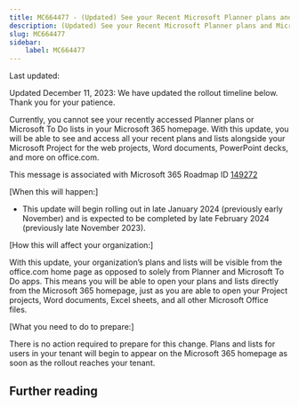 ```yaml
---
title: MC664477 - (Updated) See your Recent Microsoft Planner plans and Microsoft To Do Lists on Microsoft 365 Homepage
description: (Updated) See your Recent Microsoft Planner plans and Microsoft To Do Lists on Microsoft 365 Homepage
slug: MC664477
sidebar:
    label: MC664477
---
```



Last updated: 

<p style="">Updated December 11, 2023: We have updated the rollout timeline below. Thank you for your patience.</p><p style="">Currently, you cannot see your recently accessed Planner plans or Microsoft To Do lists in your Microsoft 365 homepage. With this update, you will be able to see and access all your recent plans and lists alongside your Microsoft Project for the web projects, Word documents, PowerPoint decks, and more on office.com.&nbsp;</p>
<p>This message is associated with Microsoft 365 Roadmap ID <a href="https://www.microsoft.com/microsoft-365/roadmap?filters=&amp;searchterms=149272" target="_blank">149272</a></p>
<p>[When this will happen:]</p>

<ul><li>This update will begin rolling out in late January 2024 (previously early November) and is expected to be completed by late February 2024 (previously late November 2023).</li></ul><p>[How this will affect your organization:]</p>

<p>With this update, your organization’s plans and lists will be visible from the office.com home page as opposed to solely from Planner and Microsoft To Do apps. This means you will be able to open your plans and lists directly from the Microsoft 365 homepage, just as you are able to open your Project projects, Word documents, Excel sheets, and all other Microsoft Office files.&nbsp;</p>
<p>[What you need to do to prepare:]</p>
<p>There is no action required to prepare for this change.  Plans and lists for users in your tenant will begin to appear on the Microsoft 365 homepage as soon as the rollout reaches your tenant.&nbsp;</p>

## Further reading

